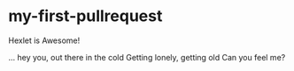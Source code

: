 # my-first-pullrequest

Hexlet is Awesome!

... hey you, out there in the cold
Getting lonely, getting old
Can you feel me?
